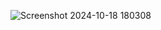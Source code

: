 ![Screenshot 2024-10-18 180308](https://github.com/user-attachments/assets/13eb657c-195a-4399-9cf7-b3b9062ebba1)
